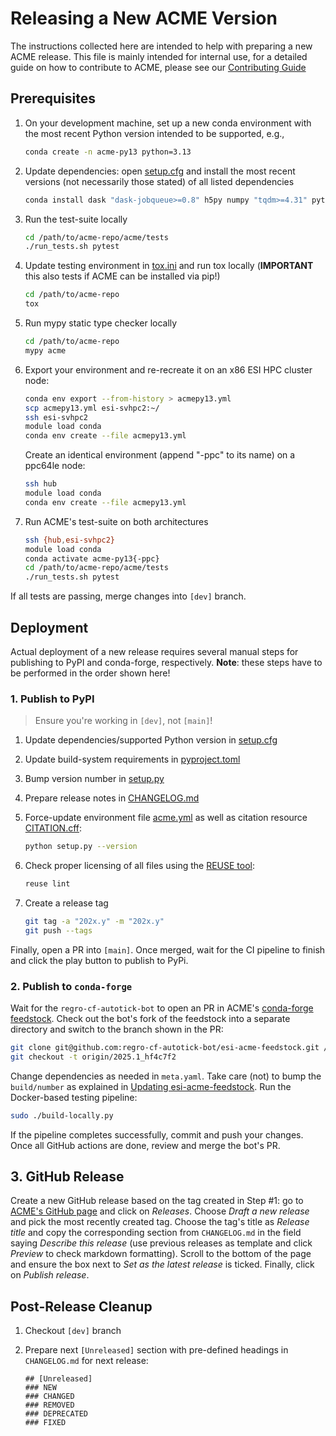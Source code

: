 <!--
Copyright (c) 2025 Ernst Strüngmann Institute (ESI) for Neuroscience
in Cooperation with Max Planck Society
SPDX-License-Identifier: CC-BY-NC-SA-1.0
-->

# Releasing a New ACME Version

The instructions collected here are intended to help with preparing a
new ACME release. This file is mainly intended for internal use, for a
detailed guide on how to contribute to ACME, please see our
[Contributing Guide](https://esi-acme.readthedocs.io/en/latest/contributing.html)

## Prerequisites

1. On your development machine, set up a new conda environment with the
   most recent Python version intended to be supported, e.g.,

   ```bash
   conda create -n acme-py13 python=3.13
   ```

1. Update dependencies: open [setup.cfg](./setup.cfg) and install the
   most recent versions (not necessarily those stated) of all listed dependencies

   ```bash
   conda install dask "dask-jobqueue>=0.8" h5py numpy "tqdm>=4.31" pytest-cov ipdb ipython mypy "scipy>= 1.5,<2.0" tox
   ```

1. Run the test-suite locally

   ```bash
   cd /path/to/acme-repo/acme/tests
   ./run_tests.sh pytest
   ```

1. Update testing environment in [tox.ini](./tox.ini) and run tox locally
   (**IMPORTANT** this also tests if ACME can be installed via pip!)

   ```bash
   cd /path/to/acme-repo
   tox
   ```

1. Run mypy static type checker locally

   ```bash
   cd /path/to/acme-repo
   mypy acme
   ```

1. Export your environment and re-recreate it on an x86 ESI HPC cluster node:

   ```bash
   conda env export --from-history > acmepy13.yml
   scp acmepy13.yml esi-svhpc2:~/
   ssh esi-svhpc2
   module load conda
   conda env create --file acmepy13.yml
   ```

   Create an identical environment (append "-ppc" to its name) on a ppc64le
   node:

   ```bash
   ssh hub
   module load conda
   conda env create --file acmepy13.yml
   ```

1. Run ACME's test-suite on both architectures

   ```bash
   ssh {hub,esi-svhpc2}
   module load conda
   conda activate acme-py13{-ppc}
   cd /path/to/acme-repo/acme/tests
   ./run_tests.sh pytest
   ```

If all tests are passing, merge changes into ``[dev]`` branch.

## Deployment

Actual deployment of a new release requires several manual steps for publishing 
to PyPI and conda-forge, respectively. **Note**: these steps have to be performed
in the order shown here!

### 1. Publish to PyPI

> Ensure you're working in ``[dev]``, not ``[main]``!

1. Update dependencies/supported Python version in [setup.cfg](./setup.cfg)
1. Update build-system requirements in [pyproject.toml](./pyproject.toml)
1. Bump version number in [setup.py](./setup.py)
1. Prepare release notes in [CHANGELOG.md](./CHANGELOG.md)
1. Force-update environment file [acme.yml](./acme.yml) as well as citation
   resource [CITATION.cff](./CITATION.cff):
   <!--  -->
   ```bash
   python setup.py --version
   ```

1. Check proper licensing of all files using the [REUSE tool](https://github.com/fsfe/reuse-tool):

   ```bash
   reuse lint
   ```

1. Create a release tag

   ```bash
   git tag -a "202x.y" -m "202x.y"
   git push --tags
   ```

Finally, open a PR into ``[main]``. Once merged, wait for the CI pipeline
to finish and click the play button to publish to PyPi. 

### 2. Publish to `conda-forge`

Wait for the `regro-cf-autotick-bot` to open an PR in ACME's 
[conda-forge feedstock](https://github.com/conda-forge/esi-acme-feedstock).
Check out the bot's fork of the feedstock into a separate directory and 
switch to the branch shown in the PR:

```bash 
git clone git@github.com:regro-cf-autotick-bot/esi-acme-feedstock.git /path/to/bot-forge/
git checkout -t origin/2025.1_hf4c7f2
```
Change dependencies as needed in `meta.yaml`. Take care (not) to bump
the `build/number` as explained in
[Updating esi-acme-feedstock](https://github.com/conda-forge/esi-acme-feedstock#updating-esi-acme-feedstock).
Run the Docker-based testing pipeline:

```bash
sudo ./build-locally.py
```

If the pipeline completes successfully, commit and push your changes. Once all 
GitHub actions are done, review and merge the bot's PR. 

## 3. GitHub Release

Create a new GitHub release based on the tag created in Step #1: go to 
[ACME's GitHub page](https://github.com/esi-neuroscience/acme) and click on 
*Releases*. Choose *Draft a new release* and pick the most recently created tag. 
Choose the tag's title as *Release title* and copy the corresponding section from 
`CHANGELOG.md` in the field saying *Describe this release* (use previous releases 
as template and click *Preview* to check markdown formatting). Scroll to the 
bottom of the page and ensure the box next to *Set as the latest release* is 
ticked. Finally, click on *Publish release*. 

## Post-Release Cleanup

1. Checkout ``[dev]`` branch
1. Prepare next `[Unreleased]` section with pre-defined headings in
   `CHANGELOG.md` for next release:

   ```text
   ## [Unreleased]
   ### NEW
   ### CHANGED
   ### REMOVED
   ### DEPRECATED
   ### FIXED
   ```
